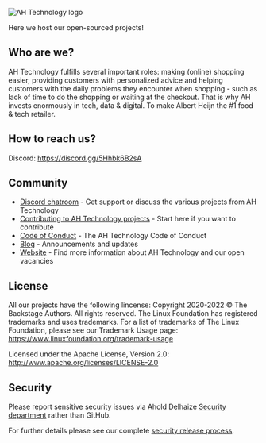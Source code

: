 ![AH Technology logo](https://www.ah.nl/technology/assets/72587d43.png)

Here we host our open-sourced projects!

## Who are we?
AH Technology fulfills several important roles: making (online) shopping easier, providing customers with personalized advice and helping customers with the daily problems they encounter when shopping - such as lack of time to do the shopping or waiting at the checkout. That is why AH invests enormously in tech, data & digital. To make Albert Heijn the #1 food & tech retailer.

## How to reach us?
Discord: https://discord.gg/5Hhbk6B2sA


## Community

- [Discord chatroom](https://discord.gg/MUpMjP2) - Get support or discuss the various projects from AH Technology
- [Contributing to AH Technology projects](https://github.com/albert-heijn-technology/.github/blob/main/CONTRIBUTING.md) - Start here if you want to contribute
- [Code of Conduct](https://github.com/albert-heijn-technology/.github/blob/main/CODE_OF_CONDUCT.md) - The AH Technology Code of Conduct
- [Blog](https://blog.ah.technology) - Announcements and updates
- [Website](https://ah.technology) - Find more information about AH Technology and our open vacancies

## License
All our projects have the following lincense:
Copyright 2020-2022 © The Backstage Authors. All rights reserved. The Linux Foundation has registered trademarks and uses trademarks. For a list of trademarks of The Linux Foundation, please see our Trademark Usage page: https://www.linuxfoundation.org/trademark-usage

Licensed under the Apache License, Version 2.0: http://www.apache.org/licenses/LICENSE-2.0

## Security

Please report sensitive security issues via Ahold Delhaize [Security department](https://www.aholddelhaize.com/security/) rather than GitHub.

For further details please see our complete [security release process](https://github.com/albert-heijn-technology/.github/blob/main/SECURITY.md).
